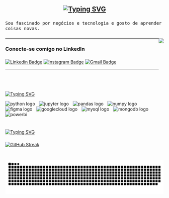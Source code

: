 


<h2 align="center"><a href="https://git.io/typing-svg"><img src="https://readme-typing-svg.demolab.com?font=Teko&weight=700&size=25&pause=1000&color=2E95D9&vCenter=true&repeat=false&height=40&lines=Ol%C3%A1%2C+seja+bem-vindo+ao+meu+perfil+!%F0%9F%91%8B" alt="Typing SVG" /></a></h2>

###

<p>
  <samp>Sou fascinado por negócios e tecnologia e gosto de aprender coisas novas.
  </samp>

###

<img align="right" height="150" src="https://media.giphy.com/media/qgQUggAC3Pfv687qPC/giphy.gif?cid=790b7611c841uzy4vqj12bgqxs4mz8f2yycdh1jzssqdqmh7&ep=v1_gifs_search&rid=giphy.gif&ct=g"  />

###

---

<h3 align="left">Conecte-se comigo no LinkedIn</h3>

###

  [![Linkedin Badge](https://img.shields.io/badge/-LinkedIn-blue?style=flat-square&logo=Linkedin&logoColor=white&link=https://www.linkedin.com/in/carlos-daniel-de-queiroz-lima/)](https://www.linkedin.com/in/carlos-daniel-de-queiroz-lima)
  [![Instagram Badge](https://img.shields.io/badge/-Instagram-e4405f?style=flat-square&logo=Instagram&logoColor=white&link=https://www.instagram.com/carlosdqlima/)](https://www.instagram.com/carlosdqlima)
  [![Gmail Badge](https://img.shields.io/badge/-Gmail-d14836?style=flat-square&logo=Gmail&logoColor=white&link=mail@carlos.dq.lima@gmail.com)](mailto:mail@carlos.dq.lima@gmail.com)
  
---

#

<br clear="both">

<p align="left"><a href="https://git.io/typing-svg"><img src="https://readme-typing-svg.demolab.com?font=Teko&pause=1000&color=2E95D9&width=435&lines=*+My+Skills+*" alt="Typing SVG" /></a></p>

<div align="left">
  <img src="https://img.shields.io/badge/Python-3776AB?logo=python&logoColor=white&style=for-the-badge" height="30" alt="python logo"  />
  <img width="5" />
  <img src="https://img.shields.io/badge/Jupyter-F37626?logo=jupyter&logoColor=black&style=for-the-badge" height="30" alt="jupyter logo"  />
  <img width="5" />
  <img src="https://img.shields.io/badge/pandas-150458?logo=pandas&logoColor=white&style=for-the-badge" height="30" alt="pandas logo"  />
  <img width="5" />
  <img src="https://img.shields.io/badge/NumPy-013243?logo=numpy&logoColor=white&style=for-the-badge" height="30" alt="numpy logo"  />
  <img width="5" />
  <img src="https://img.shields.io/badge/Figma-F24E1E?logo=figma&logoColor=white&style=for-the-badge" height="30" alt="figma logo"  />
  <img width="5" />
  <img src="https://img.shields.io/badge/Google Cloud-4285F4?logo=googlecloud&logoColor=white&style=for-the-badge" height="30" alt="googlecloud logo"  />
  <img width="5" />
  <img src="https://img.shields.io/badge/MySQL-4479A1?logo=mysql&logoColor=white&style=for-the-badge" height="30" alt="mysql logo"  />
  <img width="5" />
  <img src="https://img.shields.io/badge/MongoDB-47A248?logo=mongodb&logoColor=white&style=for-the-badge" height="30" alt="mongodb logo"  />
  <img width="5" />
  <img src="https://img.shields.io/badge/looker-fbfbfb?style=for-the-badge&logo=looker&logoColor=blue" height="30" alt="powerbi"  />
  <img width="5" />
</div>

#

<p align="left"><a href="https://git.io/typing-svg"><img src="https://readme-typing-svg.demolab.com?font=Teko&pause=1000&color=2E95D9&width=435&lines=*+GitHub+Stats+*" alt="Typing SVG" /></a></p>

###

<a href="https://git.io/streak-stats"><img src="https://streak-stats.demolab.com?user=carlosdqlima&theme=python-dark&locale=pt_BR" alt="GitHub Streak" /></a>


#

<picture align="center">
  <source media="(prefers-color-scheme: dark)" srcset="https://raw.githubusercontent.com/carlosdqlima/carlosdqlima/output/github-contribution-grid-snake-dark.svg">
  <source media="(prefers-color-scheme: light)" srcset="https://raw.githubusercontent.com/carlosdqlima/carlosdqlima/output/github-contribution-grid-snake-dark.svg">
  <img align="center" alt="github contribution grid snake animation" src="https://raw.githubusercontent.com/carlosdqlima/carlosdqlima/output/github-contribution-grid-snake.svg">
</picture>




